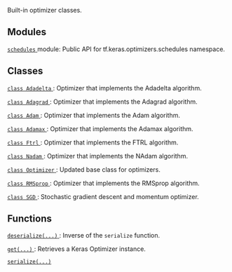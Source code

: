Built-in optimizer classes.

## Modules
[ `schedules` ](https://tensorflow.google.cn/api_docs/python/tf/keras/optimizers/schedules) module: Public API for tf.keras.optimizers.schedules namespace.

## Classes
[ `class Adadelta` ](https://tensorflow.google.cn/api_docs/python/tf/keras/optimizers/Adadelta): Optimizer that implements the Adadelta algorithm.

[ `class Adagrad` ](https://tensorflow.google.cn/api_docs/python/tf/keras/optimizers/Adagrad): Optimizer that implements the Adagrad algorithm.

[ `class Adam` ](https://tensorflow.google.cn/api_docs/python/tf/keras/optimizers/Adam): Optimizer that implements the Adam algorithm.

[ `class Adamax` ](https://tensorflow.google.cn/api_docs/python/tf/keras/optimizers/Adamax): Optimizer that implements the Adamax algorithm.

[ `class Ftrl` ](https://tensorflow.google.cn/api_docs/python/tf/keras/optimizers/Ftrl): Optimizer that implements the FTRL algorithm.

[ `class Nadam` ](https://tensorflow.google.cn/api_docs/python/tf/keras/optimizers/Nadam): Optimizer that implements the NAdam algorithm.

[ `class Optimizer` ](https://tensorflow.google.cn/api_docs/python/tf/keras/optimizers/Optimizer): Updated base class for optimizers.

[ `class RMSprop` ](https://tensorflow.google.cn/api_docs/python/tf/keras/optimizers/RMSprop): Optimizer that implements the RMSprop algorithm.

[ `class SGD` ](https://tensorflow.google.cn/api_docs/python/tf/keras/optimizers/SGD): Stochastic gradient descent and momentum optimizer.

## Functions
[ `deserialize(...)` ](https://tensorflow.google.cn/api_docs/python/tf/keras/optimizers/deserialize): Inverse of the  `serialize`  function.

[ `get(...)` ](https://tensorflow.google.cn/api_docs/python/tf/keras/optimizers/get): Retrieves a Keras Optimizer instance.

[ `serialize(...)` ](https://tensorflow.google.cn/api_docs/python/tf/keras/optimizers/serialize)


